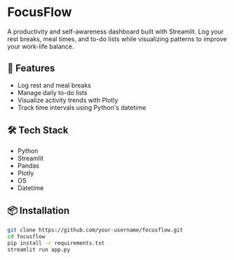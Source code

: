 # FocusFlow

A productivity and self-awareness dashboard built with Streamlit. Log your rest breaks, meal times, and to-do lists while visualizing patterns to improve your work-life balance.

## 🚀 Features
- Log rest and meal breaks
- Manage daily to-do lists
- Visualize activity trends with Plotly
- Track time intervals using Python's datetime

## 🛠️ Tech Stack
- Python
- Streamlit
- Pandas
- Plotly
- OS
- Datetime

## 📦 Installation

```bash
git clone https://github.com/your-username/focusflow.git
cd focusflow
pip install -r requirements.txt
streamlit run app.py
